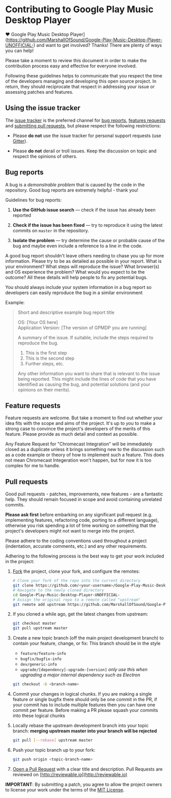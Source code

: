 # Contributing to Google Play Music Desktop Player

♥ Google Play Music Desktop Player](https://github.com/MarshallOfSound/Google-Play-Music-Desktop-Player-UNOFFICIAL-) and want to get involved?
Thanks! There are plenty of ways you can help!

Please take a moment to review this document in order to make the contribution
process easy and effective for everyone involved.

Following these guidelines helps to communicate that you respect the time of
the developers managing and developing this open source project. In return,
they should reciprocate that respect in addressing your issue or assessing
patches and features.


## Using the issue tracker

The [issue tracker](https://github.com/MarshallOfSound/Google-Play-Music-Desktop-Player-UNOFFICIAL-/issues) is
the preferred channel for [bug reports](#bugs), [features requests](#features)
and [submitting pull requests](#pull-requests), but please respect the following
restrictions:

* Please **do not** use the issue tracker for personal support requests (use
  [Gitter](https://gitter.im/MarshallOfSound/Google-Play-Music-Desktop-Player-UNOFFICIAL-)).

* Please **do not** derail or troll issues. Keep the discussion on topic and
  respect the opinions of others.


<a name="bugs"></a>
## Bug reports

A bug is a _demonstrable problem_ that is caused by the code in the repository.
Good bug reports are extremely helpful - thank you!

Guidelines for bug reports:

1. **Use the GitHub issue search** &mdash; check if the issue has already been
   reported

2. **Check if the issue has been fixed** &mdash; try to reproduce it using the
   latest commits on `master` in the repository.

3. **Isolate the problem** &mdash; try determine the cause or probable cause
   of the bug and maybe even include a reference to a line in the code.

A good bug report shouldn't leave others needing to chase you up for more
information. Please try to be as detailed as possible in your report. What is
your environment? What steps will reproduce the issue? What browser(s) and OS
experience the problem? What would you expect to be the outcome? All these
details will help people to fix any potential bugs.

You should always include your system information in a bug report so developers
can easily reproduce the bug in a similar environment

Example:

> Short and descriptive example bug report title
>
> OS: [Your OS here]  
> Application Version: [The version of GPMDP you are running]
>
> A summary of the issue. If
> suitable, include the steps required to reproduce the bug.
>
> 1. This is the first step
> 2. This is the second step
> 3. Further steps, etc.
>
> Any other information you want to share that is relevant to the issue being
> reported. This might include the lines of code that you have identified as
> causing the bug, and potential solutions (and your opinions on their
> merits).


<a name="features"></a>
## Feature requests

Feature requests are welcome. But take a moment to find out whether your idea
fits with the scope and aims of the project. It's up to *you* to make a strong
case to convince the project's developers of the merits of this feature. Please
provide as much detail and context as possible.

Any Feature Request for "Chromecast Integration" will be immediately closed as
a duplicate unless it brings something new to the discussion such as a code
example or theory of how to implement such a feature.  This does not mean
Chromecast Integeration won't happen, but for now it is too complex for me to
handle.


<a name="pull-requests"></a>
## Pull requests

Good pull requests - patches, improvements, new features - are a fantastic
help. They should remain focused in scope and avoid containing unrelated
commits.

**Please ask first** before embarking on any significant pull request (e.g.
implementing features, refactoring code, porting to a different language),
otherwise you risk spending a lot of time working on something that the
project's developers might not want to merge into the project.

Please adhere to the coding conventions used throughout a project (indentation,
accurate comments, etc.) and any other requirements.

Adhering to the following process is the best way to get your work
included in the project:

1. [Fork](https://help.github.com/articles/fork-a-repo/) the project, clone your
   fork, and configure the remotes:

   ```bash
   # Clone your fork of the repo into the current directory
   git clone https://github.com/<your-username>/Google-Play-Music-Desktop-Player-UNOFFICIAL-.git
   # Navigate to the newly cloned directory
   cd Google-Play-Music-Desktop-Player-UNOFFICIAL-
   # Assign the original repo to a remote called "upstream"
   git remote add upstream https://github.com/MarshallOfSound/Google-Play-Music-Desktop-Player-UNOFFICIAL-.git
   ```

2. If you cloned a while ago, get the latest changes from upstream:

   ```bash
   git checkout master
   git pull upstream master
   ```

3. Create a new topic branch (off the main project development branch) to
   contain your feature, change, or fix:
   This branch should be in the style
    * `feature/feature-info`
    * `bugfix/bugfix-info`
    * `dev/generic-info`
    * `upgrade/[dependency]-upgrade-[version]` *only use this when upgrading a major internal dependency such as Electron*  


   ```bash
   git checkout -b <branch-name>
   ```

4. Commit your changes in logical chunks. If you are making a single feature or single bugfix there should only be
   one commit in the PR, if your commit has to include multiple features then you can have one commit per feature.
   Before making a PR please squash your commits into these logical chunks

5. Locally rebase the upstream development branch into your topic branch:
   **merging upstream master into your branch will be rejected**

   ```bash
   git pull [--rebase] upstream master
   ```

6. Push your topic branch up to your fork:

   ```bash
   git push origin <topic-branch-name>
   ```

7. [Open a Pull Request](https://help.github.com/articles/using-pull-requests/)
    with a clear title and description.  Pull Requests are reviewed on [http://reviewable.io](http://reviewable.io)

**IMPORTANT**: By submitting a patch, you agree to allow the project
owners to license your work under the terms of the [MIT License](LICENSE.txt).
